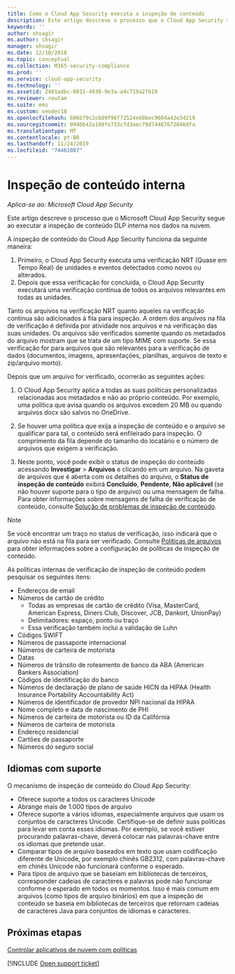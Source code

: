 ```yaml
---
title: Como o Cloud App Security executa a inspeção de conteúdo
description: Este artigo descreve o processo que o Cloud App Security segue ao executar a inspeção de conteúdo DLP nos dados na nuvem.
keywords: ''
author: shsagir
ms.author: shsagir
manager: shsagir
ms.date: 12/10/2018
ms.topic: conceptual
ms.collection: M365-security-compliance
ms.prod: ''
ms.service: cloud-app-security
ms.technology: ''
ms.assetid: 2401adbc-0011-4938-9e3a-a4c719a2f619
ms.reviewer: reutam
ms.suite: ems
ms.custom: seodec18
ms.openlocfilehash: 606b79c2c689f96f72524e60bec9604a42e34219
ms.sourcegitcommit: 094bb42a198fe733cfd3aec79d74487672846dfa
ms.translationtype: MT
ms.contentlocale: pt-BR
ms.lasthandoff: 11/24/2019
ms.locfileid: "74461087"
---
```

# <a name="built-in-content-inspection"></a>Inspeção de conteúdo interna

*Aplica-se ao: Microsoft Cloud App Security*

Este artigo descreve o processo que o Microsoft Cloud App Security segue ao executar a inspeção de conteúdo DLP interna nos dados na nuvem. 


A inspeção de conteúdo do Cloud App Security funciona da seguinte maneira:
1. Primeiro, o Cloud App Security executa uma verificação NRT (Quase em Tempo Real) de unidades e eventos detectados como novos ou alterados.
2. Depois que essa verificação for concluída, o Cloud App Security executará uma verificação contínua de todos os arquivos relevantes em todas as unidades.  

Tanto os arquivos na verificação NRT quanto aqueles na verificação contínua são adicionados à fila para inspeção. A ordem dos arquivos na fila de verificação é definida por atividade nos arquivos e na verificação das suas unidades. Os arquivos são verificados somente quando os metadados do arquivo mostram que se trata de um tipo MIME com suporte. Se essa verificação for para arquivos que são relevantes para a verificação de dados (documentos, imagens, apresentações, planilhas, arquivos de texto e zip/arquivo morto).  

Depois que um arquivo for verificado, ocorrerão as seguintes ações:

1. O Cloud App Security aplica a todas as suas políticas personalizadas relacionadas aos metadados e não ao próprio conteúdo. Por exemplo, uma política que avisa quando os arquivos excedem 20 MB ou quando arquivos docx são salvos no OneDrive. 

2. Se houver uma política que exija a inspeção de conteúdo e o arquivo se qualificar para tal, o conteúdo será enfileirado para inspeção. O comprimento da fila depende do tamanho do locatário e o número de arquivos que exigem a verificação. 

3. Neste ponto, você pode exibir o status de inspeção do conteúdo acessando **Investigar** > **Arquivos** e clicando em um arquivo. Na gaveta de arquivos que é aberta com os detalhes do arquivo, o **Status de inspeção de conteúdo** exibirá **Concluído**, **Pendente**, **Não aplicável** (se não houver suporte para o tipo de arquivo) ou uma mensagem de falha. Para obter informações sobre mensagens de falha de verificação de conteúdo, consulte [Solução de problemas de inspeção de conteúdo](troubleshooting-content-inspection.md).

> [!NOTE]
> Se você encontrar um traço no status de verificação, isso indicará que o arquivo não está na fila para ser verificado. Consulte [Políticas de arquivos](data-protection-policies.md) para obter informações sobre a configuração de políticas de inspeção de conteúdo.

As políticas internas de verificação de inspeção de conteúdo podem pesquisar os seguintes itens:

- Endereços de email 
- Números de cartão de crédito 
  - Todas as empresas de cartão de crédito (Visa, MasterCard, American Express, Diners Club, Discover, JCB, Dankort, UnionPay) 
  - Delimitadores: espaço, ponto ou traço
  - Essa verificação também inclui a validação de Luhn
- Códigos SWIFT
- Números de passaporte internacional
- Números de carteira de motorista
- Datas
- Números de trânsito de roteamento de banco da ABA (American Bankers Association)
- Códigos de identificação do banco
- Números de declaração de plano de saúde HICN da HIPAA (Health Insurance Portability Accountability Act)
- Números de identificador de provedor NPI nacional da HIPAA
- Nome completo e data de nascimento de PHI
- Números de carteira de motorista ou ID da Califórnia
- Números de carteira de motorista
- Endereço residencial
- Cartões de passaporte
- Números do seguro social

## <a name="supported-languages"></a>Idiomas com suporte

O mecanismo de inspeção de conteúdo do Cloud App Security:
-   Oferece suporte a todos os caracteres Unicode
-   Abrange mais de 1.000 tipos de arquivo
-   Oferece suporte a vários idiomas, especialmente arquivos que usam os conjuntos de caracteres Unicode. Certifique-se de definir suas políticas para levar em conta esses idiomas. Por exemplo, se você estiver procurando palavras-chave, deverá colocar nas palavras-chave entre os idiomas que pretende usar.
-   Comparar tipos de arquivo baseados em texto que usam codificação diferente de Unicode, por exemplo chinês GB2312, com palavras-chave em chinês Unicode não funcionará conforme o esperado.
-   Para tipos de arquivo que se baseiam em bibliotecas de terceiros, corresponder cadeias de caracteres e palavras pode não funcionar conforme o esperado em todos os momentos. Isso é mais comum em arquivos (como tipos de arquivo binários) em que a inspeção de conteúdo se baseia em bibliotecas de terceiros que retornam cadeias de caracteres Java para conjuntos de idiomas e caracteres.



## <a name="next-steps"></a>Próximas etapas
[Controlar aplicativos de nuvem com políticas](control-cloud-apps-with-policies.md)   

[!INCLUDE [Open support ticket](includes/support.md)]  
  
